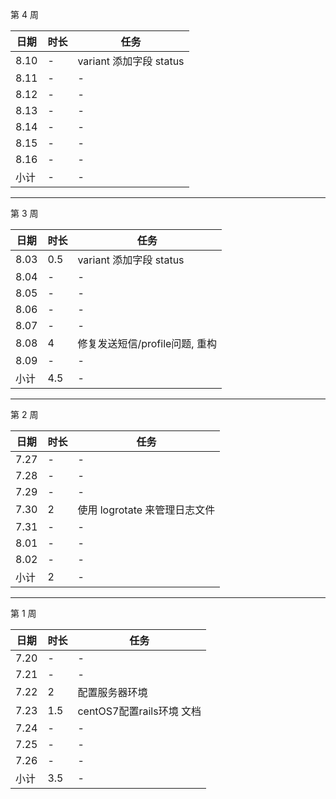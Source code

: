 第 4 周

日期 | 时长 | 任务
---- | ---- | ----
8.10 | -  | variant 添加字段 status
8.11 | - | -
8.12 | - | -
8.13 | - | -
8.14 | - | -
8.15 | - | -
8.16 | - | -
小计  | - | -

---

第 3 周

日期 | 时长 | 任务
---- | ---- | ----
8.03 | 0.5  | variant 添加字段 status
8.04 | - | -
8.05 | - | -
8.06 | - | -
8.07 | - | -
8.08 | 4 | 修复发送短信/profile问题, 重构
8.09 | - | -
小计  | 4.5 | -

---

第 2 周

日期 | 时长 | 任务
---- | ---- | ----
7.27 | - | -
7.28 | - | -
7.29 | - | -
7.30 | 2 | 使用 logrotate 来管理日志文件
7.31 | - | -
8.01 | - | -
8.02 | - | -
小计  | 2 | -

---

第 1 周

日期 | 时长 | 任务
---- | ---- | ----
7.20 | - | -
7.21 | - | -
7.22 | 2 | 配置服务器环境
7.23 | 1.5 | centOS7配置rails环境 文档
7.24 | - | -
7.25 | - | -
7.26 | - | -
小计 | 3.5 | -
